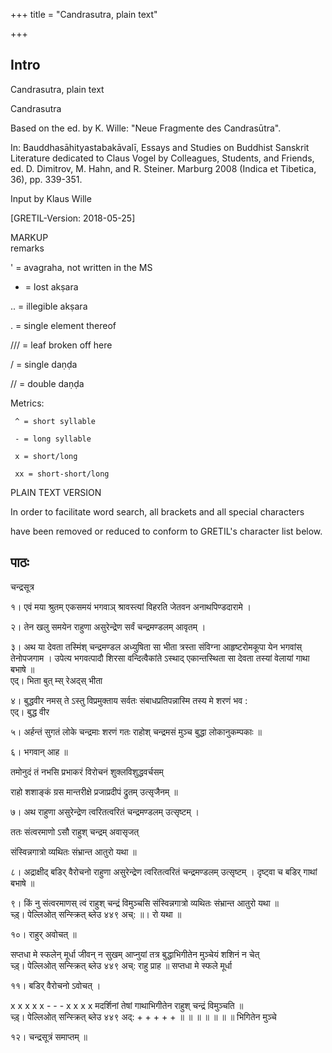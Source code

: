 +++
title = "Candrasutra, plain text"

+++
## Intro
  
  
  
  
Candrasutra, plain text  
  
  
  
Candrasutra  
  

  
Based on the ed. by  K. Wille: "Neue Fragmente des Candrasūtra".
  
In: Bauddhasāhityastabakāvalī, Essays and Studies on Buddhist Sanskrit Literature dedicated to Claus Vogel by Colleagues, Students, and Friends, ed. D. Dimitrov, M. Hahn, and R. Steiner. Marburg 2008 (Indica et Tibetica, 36), pp. 339-351.  
  

  
Input by Klaus Wille
  
[GRETIL-Version: 2018-05-25]  
  

  
MARKUP  
remarks  

  
' = avagraha, not written in the MS  

  
+ = lost akṣara
  
.. = illegible akṣara
  
. = single element thereof  

  
/// = leaf broken off here
  
/ = single daṇḍa
  
// = double daṇḍa  
  

  
Metrics:
  
     ^ = short syllable
  
     - = long syllable
  
     x = short/long
  
     xx = short-short/long  
  

  
PLAIN TEXT VERSION
  
In order to facilitate word search, all brackets and all special characters
  
have been removed or reduced to conform to GRETIL's character list below.  
  
  
  
  
  

  



## पाठः
  
  
  
  
  
  
  

  
चन्द्रसूत्र  

  
१। एवं मया श्रुतम् एकसमयं भगवाञ् श्रावस्त्यां विहरति जेतवन अनाथपिण्डदारामे ।
  
२। तेन खलु समयेन राहुणा असुरेन्द्रेण सर्वं चन्द्रमण्डलम् आवृतम् ।
  
३। अथ या देवता तस्मिंश् चन्द्रमण्डल अध्युषिता सा भीता त्रस्ता संविग्ना आहृष्टरोमकूपा येन भगवांस् तेनोपजगाम । उपेत्य भगवत्पादौ शिरसा वन्दित्वैकांते ऽस्थाद् एकान्तस्थिता सा देवता तस्यां वेलायां गाथा बभाषे ॥  
एद्। भिता बुत् म्स् रेअद्स् भीता
  
४। बुद्धवीर नमस् ते ऽस्तु विप्रमुक्ताय सर्वतः संबाधप्रतिपन्नास्मि तस्य मे शरणं भव :  
एद्। बुद्ध वीर
  
५। अर्हन्तं सुगतं लोके चन्द्रमाः शरणं गतः राहोश् चन्द्रमसं मुञ्च बुद्धा लोकानुकम्पकाः ॥
  
६। भगवान् आह ॥
  
तमोनुदं तं नभसि प्रभाकरं विरोचनं शुक्लविशुद्धवर्चसम्
  
राहो शशाङ्कं ग्रस मान्तरीक्षे प्रजाप्रदीपं द्रुतम् उत्सृजैनम् ॥
  
७। अथ राहुणा असुरेन्द्रेण त्वरितत्वरितं चन्द्रमण्डलम् उत्सृष्टम् ।
  
ततः संत्वरमाणो ऽसौ राहुश् चन्द्रम् अवासृजत्
  
संस्विन्नगात्रो व्यथितः संभ्रान्त आतुरो यथा ॥
  
८। अद्राक्षीद् बडिर् वैरोचनो राहुणा असुरेन्द्रेण त्वरितत्वरितं चन्द्रमण्डलम् उत्सृष्टम् । दृष्ट्वा च बडिर् गाथां बभाषे ॥
  
९। किं नु संत्वरमाणस् त्वं राहुश् चन्द्रं विमुञ्चसि संस्विन्नगात्रो व्यथितः संभ्रान्त आतुरो यथा ॥  
च्ड़्। पेल्लिओत् सन्स्क्रित् ब्लेउ ४४९ अच्: ॥। रो यथा ॥
  
१०। राहुर् अवोचत् ॥
  
सप्तधा मे स्फलेन् मूर्धा जीवन् न सुखम् आप्नुयां तत्र बुद्धाभिगीतेन मुञ्चेयं शशिनं न चेत्  
च्ड़्। पेल्लिओत् सन्स्क्रित् ब्लेउ ४४९ अच्: राहु प्राह ॥ सप्तधा मे स्फले मूर्धा
  
११। बडिर् वैरोचनो ऽवोचत् ।
  
x x x x x - - - x x x x मदर्शिनां तेषां गाथाभिगीतेन राहुश् चन्द्रं विमुञ्चति ॥  
च्ड़्। पेल्लिओत् सन्स्क्रित् ब्लेउ ४४९ अद्: + + + + + ॥ ॥ ॥ ॥ ॥ ॥ ॥ भिगितेन मुञ्चे
  
१२। चन्द्रसूत्रं समाप्तम् ॥  
  

